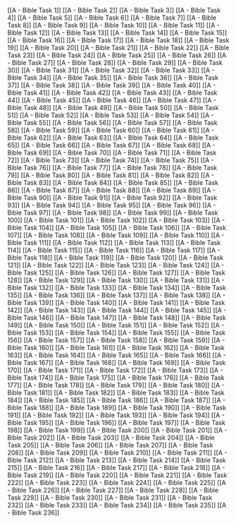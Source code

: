 [[A - Bible Task 1]]
[[A - Bible Task 2]]
[[A - Bible Task 3]]
[[A - Bible Task 4]]
[[A - Bible Task 5]]
[[A - Bible Task 6]]
[[A - Bible Task 7]]
[[A - Bible Task 8]]
[[A - Bible Task 9]]
[[A - Bible Task 10]]
[[A - Bible Task 11]]
[[A - Bible Task 12]]
[[A - Bible Task 13]]
[[A - Bible Task 14]]
[[A - Bible Task 15]]
[[A - Bible Task 16]]
[[A - Bible Task 17]]
[[A - Bible Task 18]]
[[A - Bible Task 19]]
[[A - Bible Task 20]]
[[A - Bible Task 21]]
[[A - Bible Task 22]]
[[A - Bible Task 23]]
[[A - Bible Task 24]]
[[A - Bible Task 25]]
[[A - Bible Task 26]]
[[A - Bible Task 27]]
[[A - Bible Task 28]]
[[A - Bible Task 29]]
[[A - Bible Task 30]]
[[A - Bible Task 31]]
[[A - Bible Task 32]]
[[A - Bible Task 33]]
[[A - Bible Task 34]]
[[A - Bible Task 35]]
[[A - Bible Task 36]]
[[A - Bible Task 37]]
[[A - Bible Task 38]]
[[A - Bible Task 39]]
[[A - Bible Task 40]]
[[A - Bible Task 41]]
[[A - Bible Task 42]]
[[A - Bible Task 43]]
[[A - Bible Task 44]]
[[A - Bible Task 45]]
[[A - Bible Task 46]]
[[A - Bible Task 47]]
[[A - Bible Task 48]]
[[A - Bible Task 49]]
[[A - Bible Task 50]]
[[A - Bible Task 51]]
[[A - Bible Task 52]]
[[A - Bible Task 53]]
[[A - Bible Task 54]]
[[A - Bible Task 55]]
[[A - Bible Task 56]]
[[A - Bible Task 57]]
[[A - Bible Task 58]]
[[A - Bible Task 59]]
[[A - Bible Task 60]]
[[A - Bible Task 61]]
[[A - Bible Task 62]]
[[A - Bible Task 63]]
[[A - Bible Task 64]]
[[A - Bible Task 65]]
[[A - Bible Task 66]]
[[A - Bible Task 67]]
[[A - Bible Task 68]]
[[A - Bible Task 69]]
[[A - Bible Task 70]]
[[A - Bible Task 71]]
[[A - Bible Task 72]]
[[A - Bible Task 73]]
[[A - Bible Task 74]]
[[A - Bible Task 75]]
[[A - Bible Task 76]]
[[A - Bible Task 77]]
[[A - Bible Task 78]]
[[A - Bible Task 79]]
[[A - Bible Task 80]]
[[A - Bible Task 81]]
[[A - Bible Task 82]]
[[A - Bible Task 83]]
[[A - Bible Task 84]]
[[A - Bible Task 85]]
[[A - Bible Task 86]]
[[A - Bible Task 87]]
[[A - Bible Task 88]]
[[A - Bible Task 89]]
[[A - Bible Task 90]]
[[A - Bible Task 91]]
[[A - Bible Task 92]]
[[A - Bible Task 93]]
[[A - Bible Task 94]]
[[A - Bible Task 95]]
[[A - Bible Task 96]]
[[A - Bible Task 97]]
[[A - Bible Task 98]]
[[A - Bible Task 99]]
[[A - Bible Task 100]]
[[A - Bible Task 101]]
[[A - Bible Task 102]]
[[A - Bible Task 103]]
[[A - Bible Task 104]]
[[A - Bible Task 105]]
[[A - Bible Task 106]]
[[A - Bible Task 107]]
[[A - Bible Task 108]]
[[A - Bible Task 109]]
[[A - Bible Task 110]]
[[A - Bible Task 111]]
[[A - Bible Task 112]]
[[A - Bible Task 113]]
[[A - Bible Task 114]]
[[A - Bible Task 115]]
[[A - Bible Task 116]]
[[A - Bible Task 117]]
[[A - Bible Task 118]]
[[A - Bible Task 119]]
[[A - Bible Task 120]]
[[A - Bible Task 121]]
[[A - Bible Task 122]]
[[A - Bible Task 123]]
[[A - Bible Task 124]]
[[A - Bible Task 125]]
[[A - Bible Task 126]]
[[A - Bible Task 127]]
[[A - Bible Task 128]]
[[A - Bible Task 129]]
[[A - Bible Task 130]]
[[A - Bible Task 131]]
[[A - Bible Task 132]]
[[A - Bible Task 133]]
[[A - Bible Task 134]]
[[A - Bible Task 135]]
[[A - Bible Task 136]]
[[A - Bible Task 137]]
[[A - Bible Task 138]]
[[A - Bible Task 139]]
[[A - Bible Task 140]]
[[A - Bible Task 141]]
[[A - Bible Task 142]]
[[A - Bible Task 143]]
[[A - Bible Task 144]]
[[A - Bible Task 145]]
[[A - Bible Task 146]]
[[A - Bible Task 147]]
[[A - Bible Task 148]]
[[A - Bible Task 149]]
[[A - Bible Task 150]]
[[A - Bible Task 151]]
[[A - Bible Task 152]]
[[A - Bible Task 153]]
[[A - Bible Task 154]]
[[A - Bible Task 155]]
[[A - Bible Task 156]]
[[A - Bible Task 157]]
[[A - Bible Task 158]]
[[A - Bible Task 159]]
[[A - Bible Task 160]]
[[A - Bible Task 161]]
[[A - Bible Task 162]]
[[A - Bible Task 163]]
[[A - Bible Task 164]]
[[A - Bible Task 165]]
[[A - Bible Task 166]]
[[A - Bible Task 167]]
[[A - Bible Task 168]]
[[A - Bible Task 169]]
[[A - Bible Task 170]]
[[A - Bible Task 171]]
[[A - Bible Task 172]]
[[A - Bible Task 173]]
[[A - Bible Task 174]]
[[A - Bible Task 175]]
[[A - Bible Task 176]]
[[A - Bible Task 177]]
[[A - Bible Task 178]]
[[A - Bible Task 179]]
[[A - Bible Task 180]]
[[A - Bible Task 181]]
[[A - Bible Task 182]]
[[A - Bible Task 183]]
[[A - Bible Task 184]]
[[A - Bible Task 185]]
[[A - Bible Task 186]]
[[A - Bible Task 187]]
[[A - Bible Task 188]]
[[A - Bible Task 189]]
[[A - Bible Task 190]]
[[A - Bible Task 191]]
[[A - Bible Task 192]]
[[A - Bible Task 193]]
[[A - Bible Task 194]]
[[A - Bible Task 195]]
[[A - Bible Task 196]]
[[A - Bible Task 197]]
[[A - Bible Task 198]]
[[A - Bible Task 199]]
[[A - Bible Task 200]]
[[A - Bible Task 201]]
[[A - Bible Task 202]]
[[A - Bible Task 203]]
[[A - Bible Task 204]]
[[A - Bible Task 205]]
[[A - Bible Task 206]]
[[A - Bible Task 207]]
[[A - Bible Task 208]]
[[A - Bible Task 209]]
[[A - Bible Task 210]]
[[A - Bible Task 211]]
[[A - Bible Task 212]]
[[A - Bible Task 213]]
[[A - Bible Task 214]]
[[A - Bible Task 215]]
[[A - Bible Task 216]]
[[A - Bible Task 217]]
[[A - Bible Task 218]]
[[A - Bible Task 219]]
[[A - Bible Task 220]]
[[A - Bible Task 221]]
[[A - Bible Task 222]]
[[A - Bible Task 223]]
[[A - Bible Task 224]]
[[A - Bible Task 225]]
[[A - Bible Task 226]]
[[A - Bible Task 227]]
[[A - Bible Task 228]]
[[A - Bible Task 229]]
[[A - Bible Task 230]]
[[A - Bible Task 231]]
[[A - Bible Task 232]]
[[A - Bible Task 233]]
[[A - Bible Task 234]]
[[A - Bible Task 235]]
[[A - Bible Task 236]]
